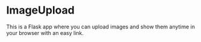 # ImageUpload
This is a Flask app where you can upload images and show them anytime in your browser with an easy link.


